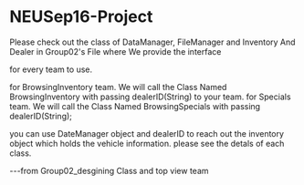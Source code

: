 # NEUSep16-Project

Please check out the class of DataManager, FileManager and Inventory And Dealer in Group02's File where We provide the interface

for every team to use.

for BrowsingInventory team. We will call the Class Named BrowsingInventory with passing dealerID(String) to your team.
for Specials team. We will call the Class Named BrowsingSpecials with passing dealerID(String);

you can use DateManager object and dealerID to reach out the inventory object which holds the vehicle information.
please see the detals of each class.

---from Group02_desgining Class and top view team
